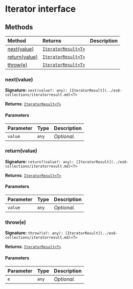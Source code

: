 # Iterator interface













## Methods

| Method	   |  Returns	| Description|
|:-------------|:-------|:-----------|
|[next(value)](next(value))      | [`IteratorResult<T>`](../es6-collections/iteratorresult.md) |  |
|[return(value)](return(value))      | [`IteratorResult<T>`](../es6-collections/iteratorresult.md) |  |
|[throw(e)](throw(e))      | [`IteratorResult<T>`](../es6-collections/iteratorresult.md) |  |




### next(value)



**Signature:** ``next(value?: any): [IteratorResult](../es6-collections/iteratorresult.md)<T>``

**Returns**: [`IteratorResult<T>`](../es6-collections/iteratorresult.md)



#### Parameters


| Parameter	   | Type    | Description |
|:-------------|:---------------|:------------|
| `value`    | `any` | _Optional._ |


### return(value)



**Signature:** ``return?(value?: any): [IteratorResult](../es6-collections/iteratorresult.md)<T>``

**Returns**: [`IteratorResult<T>`](../es6-collections/iteratorresult.md)



#### Parameters


| Parameter	   | Type    | Description |
|:-------------|:---------------|:------------|
| `value`    | `any` | _Optional._ |


### throw(e)



**Signature:** ``throw?(e?: any): [IteratorResult](../es6-collections/iteratorresult.md)<T>``

**Returns**: [`IteratorResult<T>`](../es6-collections/iteratorresult.md)



#### Parameters


| Parameter	   | Type    | Description |
|:-------------|:---------------|:------------|
| `e`    | `any` | _Optional._ |

